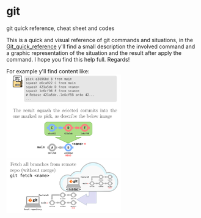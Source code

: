 # git
git quick reference, cheat sheet and codes

This is a quick and visual reference of git commands and situations, in the [Git_quick_reference](Git_quick_reference.pdf) y'll find a small description the involved command and a graphic representation of the situation and the result after apply the command. I  hope you find this help full. Regards!

For example y'll find content like:   
[<img src="img/002.png" width=300>](Git_quick_reference.pdf)  
[<img src="img/004.png" width=300>](Git_quick_reference.pdf)


